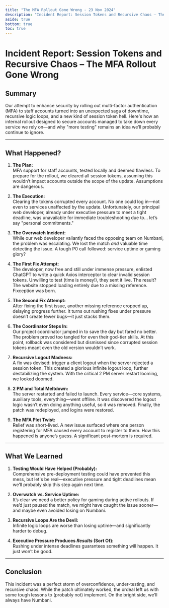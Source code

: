 ```yaml
---
title: "The MFA Rollout Gone Wrong - 23 Nov 2024"
description: "Incident Report: Session Tokens and Recursive Chaos – The MFA Rollout Gone Wrong"
aside: true
bottom: true
toc: true
---
```


# Incident Report: Session Tokens and Recursive Chaos – The MFA Rollout Gone Wrong

## **Summary**

Our attempt to enhance security by rolling out multi-factor authentication (MFA) to staff accounts turned into an unexpected saga of downtime, recursive logic loops, and a new kind of session token hell. Here's how an internal rollout designed to secure accounts managed to take down every service we rely on—and why "more testing" remains an idea we’ll probably continue to ignore.

---

## **What Happened?**

1. **The Plan:**  
   MFA support for staff accounts, tested locally and deemed flawless. To prepare for the rollout, we cleared all session tokens, assuming this wouldn’t impact accounts outside the scope of the update. Assumptions are dangerous.

2. **The Execution:**  
   Clearing the tokens corrupted every account. No one could log in—not even to services unaffected by the update. Unfortunately, our principal web developer, already under executive pressure to meet a tight deadline, was unavailable for immediate troubleshooting due to… let’s say "personal commitments."  

3. **The Overwatch Incident:**  
   While our web developer valiantly faced the opposing team on Numbani, the problem was escalating. We lost the match *and* valuable time detecting the issue. A tough P0 call followed: service uptime or gaming glory?  

4. **The First Fix Attempt:**  
   The developer, now free and still under immense pressure, enlisted ChatGPT to write a quick Axios interceptor to clear invalid session tokens. Unwilling to test (time is money!), they sent it live. The result? The website stopped loading entirely due to a missing reference. Fixception was born.

5. **The Second Fix Attempt:**  
   After fixing the first issue, another missing reference cropped up, delaying progress further. It turns out rushing fixes under pressure doesn’t create fewer bugs—it just stacks them.  

6. **The Coordinator Steps In:**  
   Our project coordinator jumped in to save the day but fared no better. The problem proved too tangled for even their god-tier skills. At this point, rollback was considered but dismissed since corrupted session tokens meant even the old version wouldn’t work.

7. **Recursive Logout Madness:**  
   A fix was devised: trigger a client logout when the server rejected a session token. This created a glorious infinite logout loop, further destabilizing the system. With the critical 2 PM server restart looming, we looked doomed.  

8. **2 PM and Total Meltdown:**  
   The server restarted and failed to launch. Every service—core systems, auxiliary tools, everything—went offline. It was discovered the logout logic wasn’t even doing anything useful, so it was removed. Finally, the patch was redeployed, and logins were restored.  

9. **The MFA Plot Twist:**  
   Relief was short-lived. A new issue surfaced where one person registering for MFA caused every account to register to them. How this happened is anyone’s guess. A significant post-mortem is required.  

---

## **What We Learned**

1. **Testing Would Have Helped (Probably):**  
   Comprehensive pre-deployment testing could have prevented this mess, but let's be real—executive pressure and tight deadlines mean we’ll probably skip this step again next time.  

2. **Overwatch vs. Service Uptime:**  
   It’s clear we need a better policy for gaming during active rollouts. If we’d just paused the match, we might have caught the issue sooner—and maybe even avoided losing on Numbani.

3. **Recursive Loops Are the Devil:**  
   Infinite logic loops are worse than losing uptime—and significantly harder to debug.

4. **Executive Pressure Produces *Results* (Sort Of):**  
   Rushing under intense deadlines guarantees something will happen. It just won’t be good.  

---

## **Conclusion**

This incident was a perfect storm of overconfidence, under-testing, and recursive chaos. While the patch ultimately worked, the ordeal left us with some tough lessons to (probably not) implement. On the bright side, we’ll always have Numbani.